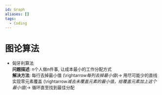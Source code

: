 ```yaml
---
id: Graph
aliases: []
tags:
  - Coding
---
```



# 图论算法
*   匈牙利算法  
    **问题描述**: n个人做n件事, 让成本最小的工作分配方式  
    **解决方法**: 每行去掉最小值 (\rightarrow$ 每列去掉最小值 (\rightarrow$ 用尽可能少的直线实现零元素覆盖 (\rightarrow$ 减去未覆盖元素的最小值，给覆盖元素加上这个最小值 (\rightarrow$ 循环直至找到最佳分配
